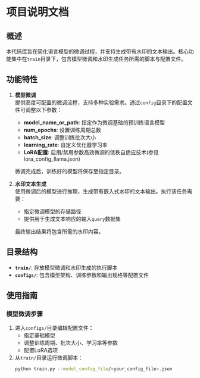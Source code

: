 # 项目说明文档

## 概述

本代码库旨在简化语言模型的微调过程，并支持生成带有水印的文本输出。核心功能集中在`train`目录下，包含模型微调和水印生成任务所需的脚本与配置文件。

## 功能特性

1. **模型微调**  
   提供高度可配置的微调流程，支持多种实验需求。通过`config`目录下的配置文件可调整以下参数：
   - **model_name_or_path**: 指定作为微调基础的预训练语言模型
   - **num_epochs**: 设置训练周期总数
   - **batch_size**: 调整训练批次大小
   - **learning_rate**: 自定义优化器学习率
   - **LoRA配置**: 启用/禁用参数高效微调的低秩自适应技术(参见lora_config_llama.json)

   微调完成后，训练好的模型将保存至指定目录。

2. **水印文本生成**  
   使用微调后的模型进行推理，生成带有嵌入式水印的文本输出。执行该任务需要：
   - 指定微调模型的存储路径
   - 提供用于生成文本响应的输入`query`数据集

   最终输出结果将包含所需的水印内容。

## 目录结构

- **`train/`**: 存放模型微调和水印生成的执行脚本
- **`configs/`**: 包含模型架构、训练参数和输出规格等配置文件

## 使用指南

### 模型微调步骤
1. 进入`configs/`目录编辑配置文件：
   - 指定基础模型
   - 调整训练周期、批次大小、学习率等参数
   - 配置LoRA选项
2. 从`train/`目录运行微调脚本：
   ```bash
   python train.py --model_config_file/<your_config_file>.json
```